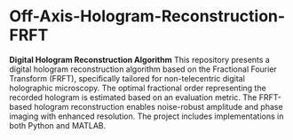 # Off-Axis-Hologram-Reconstruction-FRFT

**Digital Hologram Reconstruction Algorithm**
This repository presents a digital hologram reconstruction algorithm based on the Fractional Fourier Transform (FRFT), specifically tailored for non-telecentric digital holographic microscopy. The optimal fractional order representing the recorded hologram is estimated based on an evaluation metric. The FRFT-based hologram reconstruction enables noise-robust amplitude and phase imaging with enhanced resolution. The project includes implementations in both Python and MATLAB. 



